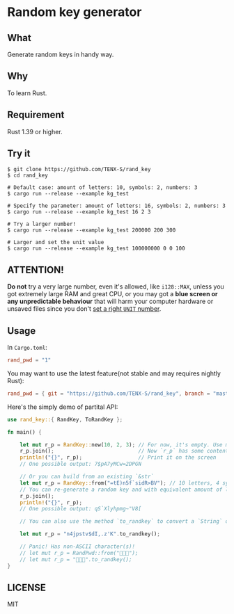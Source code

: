 # Random key generator




## What

Generate random keys in handy way. 


## Why

To learn Rust.


## Requirement

Rust 1.39 or higher.


## Try it

```shell script
$ git clone https://github.com/TENX-S/rand_key
$ cd rand_key

# Default case: amount of letters: 10, symbols: 2, numbers: 3
$ cargo run --release --example kg_test

# Specify the parameter: amount of letters: 16, symbols: 2, numbers: 3
$ cargo run --release --example kg_test 16 2 3

# Try a larger number!
$ cargo run --release --example kg_test 200000 200 300

# Larger and set the unit value
$ cargo run --release --example kg_test 100000000 0 0 100
```


## ATTENTION!

**Do not** try a very large number, even it's allowed, like `i128::MAX`, unless you got extremely large RAM and great CPU, or you may got a **blue screen or any unpredictable behaviour** that will harm your computer hardware or unsaved files since you don't [set a right `UNIT` number](https://docs.rs/rand_pwd/1.1.3/rand_pwd/#the-unit-field).


## Usage

In `Cargo.toml`:
```toml
rand_pwd = "1"
```

You may want to use the latest feature(not stable and may requires nightly Rust):
```toml
rand_pwd = { git = "https://github.com/TENX-S/rand_key", branch = "master" }
```

Here's the simply demo of partital API:
```rust
use rand_key::{ RandKey, ToRandKey };

fn main() {

    let mut r_p = RandKey::new(10, 2, 3); // For now, it's empty. Use method `join` to generate the key
    r_p.join();                           // Now `r_p` has some content, be kept in its `content` field
    println!("{}", r_p);                  // Print it on the screen
    // One possible output: 7$pA7yMCw=2DPGN

    // Or you can build from an existing `&str`
    let mut r_p = RandKey::from("=tE)n5f`sidR>BV"); // 10 letters, 4 symbols, 1 number
    // You can re-generate a random key and with equivalent amount of letters, symbols and numbers. Like below:
    r_p.join();
    println!("{}", r_p);
    // One possible output: qS`Xlyhpmg~"V8[

    // You can also use the method `to_randkey` to convert a `String` or `&str` to `RandPwd`

    let mut r_p = "n4jpstv$dI,.z'K".to_randkey();

    // Panic! Has non-ASCII character(s)!
    // let mut r_p = RandPwd::from("🦀️🦀️🦀️");
    // let mut r_p = "🦀️🦀️🦀️".to_randkey();
}
```


## LICENSE
MIT
